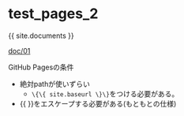 
# test_pages_2

{{ site.documents }}

[doc/01](doc/01.md)


GitHub Pagesの条件

- 絶対pathが使いずらい
  - `\{\{ site.baseurl \}\}`をつける必要がある。
- \{\{  \}\}をエスケープする必要がある(もともとの仕様)

